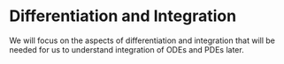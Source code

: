 Differentiation and Integration
===============================

We will focus on the aspects of differentiation and integration that will
be needed for us to understand integration of ODEs and PDEs later.

